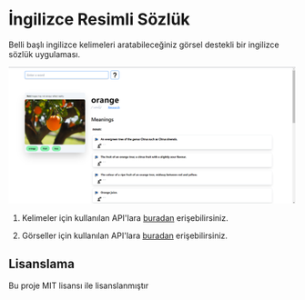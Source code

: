 # İngilizce Resimli Sözlük


Belli başlı ingilizce kelimeleri aratabileceğiniz görsel destekli bir ingilizce sözlük uygulaması. 

![Alt text](exp.png)

1. Kelimeler için kullanılan API'lara <a href="https://dictionaryapi.dev/" target="_blank">buradan</a> erişebilirsiniz.

2. Görseller için kullanılan API'lara <a href="https://pixabay.com/api/docs/#api_rate_limit" target="_blank">buradan</a> erişebilirsiniz.


## Lisanslama
Bu proje MIT lisansı ile lisanslanmıştır
